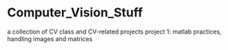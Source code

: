 # Computer_Vision_Stuff
a collection of CV class and CV-related projects
project 1: matlab practices, handling images and matrices
